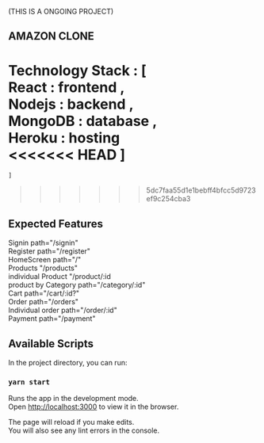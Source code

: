 (THIS IS A ONGOING PROJECT)
## AMAZON CLONE
Technology Stack : [  
    React : frontend ,  
    Nodejs : backend ,  
    MongoDB : database ,  
    Heroku : hosting  
<<<<<<< HEAD
    ]
=======
    ] 
>>>>>>> 5dc7faa55d1e1bebff4bfcc5d9723ef9c254cba3

## Expected Features 
Signin  path="/signin"  
Register path="/register"  
HomeScreen  path="/"  
Products "/products"   
individual Product "/product/:id  
product by Category path="/category/:id"  
Cart path="/cart/:id?"  
Order path="/orders"   
Individual order path="/order/:id"   
Payment path="/payment"  


## Available Scripts

In the project directory, you can run:

### `yarn start`

Runs the app in the development mode.<br />
Open [http://localhost:3000](http://localhost:3000) to view it in the browser.

The page will reload if you make edits.<br />
You will also see any lint errors in the console.

